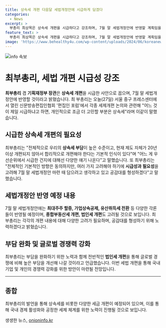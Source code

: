 ```yaml
---
title: 상속세 개편 다음달 세법개정안에 시급하게 담겠다
categories:
  - News
excerpt: >
  부총리 최상목은 상속세 개편을 시급하다고 강조하며, 7월 말 세법개정안에 반영할 계획임을 밝혔습니다. 최 부총리는 상속세 부담이 높고 20년 이상 개편되지 않았다며 합리적인 개편이 필요하다고 강조했습니다. 이에 대한 다양한 얘기가 나오고 있지만, 7월 말 세법개정안에 담겠다는 의지를 피력했습니다. 아울러 종합부동산세와 법인세 개편에 관해도 언급하며, 이를 통해 정부의 부담 완화와 글로벌 경쟁력 강화를 모색하고 있다고 전했습니다.
feature_text: >
  부총리 최상목은 상속세 개편을 시급하다고 강조하며, 7월 말 세법개정안에 반영할 계획임을 밝혔습니다. 최 부총리는 상속세 부담이 높고 20년 이상 개편되지 않았다며 합리적인 개편이 필요하다고 강조했습니다. 이에 대한 다양한 얘기가 나오고 있지만, 7월 말 세법개정안에 담겠다는 의지를 피력했습니다. 아울러 종합부동산세와 법인세 개편에 관해도 언급하며, 이를 통해 정부의 부담 완화와 글로벌 경쟁력 강화를 모색하고 있다고 전했습니다.
image: 'https://www.behealthy4u.com/wp-content/uploads/2024/06/koreanews.jpg'
---
```


<p><img src="https://www.behealthy4u.com/wp-content/uploads/2024/06/koreanews.jpg" alt="info 속보" /></p>

<h1 data-ke-size="size26"><b>최부총리, 세법 개편 시급성 강조</b></h1>

<p data-ke-size="size16"><b>최부총리</b> 겸 <b>기획재정부 장관</b>은 <b>상속세 개편</b>을 시급한 사안으로 꼽으며, 7월 말 세법개정안에 반영할 것이라고 밝혔습니다. 최 부총리는 오늘(27일) 서울 중구 프레스센터에서 열린 신문방송편집인협회 '편집인 포럼'에서 각종 세제개편 논의와 관련해 "어느 것이 제일 시급하냐고 하면, 개인적으로 조금 더 고민할 부분은 상속세"라며 이같이 말했습니다.</p>

<h2 data-ke-size="size24">시급한 상속세 개편의 필요성</h2>

<p data-ke-size="size16">최부총리는 "전체적으로 우리의 <b>상속세 부담</b>이 높은 수준이고, 현재 제도 자체가 20년 이상 개편되지 않아서 합리적으로 개편해야 한다는 기본적 인식이 있다"며 "어느 게 우선순위에서 시급한 건지에 대해선 다양한 얘기 나온다"고 말했습니다. 또 최부총리는 "전체적인 기본적인 방향은 동의하지만, 여러 가지 고려해야 하기에 <b>시급성과 필요성</b>을 고려해 7월 말 세법개정안 마련 때 담으려고 생각하고 있고 공감대를 형성하겠다"고 말했습니다.</p>

<h2 data-ke-size="size24">세법개정안 반영 예정 내용</h2>

<p data-ke-size="size16">7월 말 세법개정안에는 <b>최대주주 할증, 가업상속공제, 유산취득세 전환</b> 등 다양한 각론들이 반영될 예정이며, <b>종합부동산세 개편, 법인세 개편</b>도 고려될 것으로 보입니다. 최 부총리는 각각의 개편 내용에 대해 다양한 고려가 필요하며, 공감대를 형성하기 위해 노력하겠다고 밝혔습니다.</p>

<h2 data-ke-size="size24">부담 완화 및 글로벌 경쟁력 강화</h2>

<p data-ke-size="size16">최부총리는 부담을 완화하기 위한 노력과 함께 전반적인 <b>법인세 개편</b>을 통해 글로벌 경쟁에 비해 높은 부담을 개선해 나갈 것이라고 언급했습니다. 이번 세법 개편을 통해 국내 기업 및 개인의 경쟁력 강화를 위한 방안이 마련될 전망입니다.</p>

<hr>

<h2 data-ke-size="size24">종합</h2>

<p data-ke-size="size16">최부총리의 발언을 통해 상속세를 비롯한 다양한 세금 개편이 예정되어 있으며, 이를 통해 국내 경제 활성화와 공정한 세제 체계를 위한 노력이 진행될 것으로 보입니다.</p>
생생한 뉴스, <a href="https://onioninfo.kr" rel="dofollow">onioninfo.kr</a>


